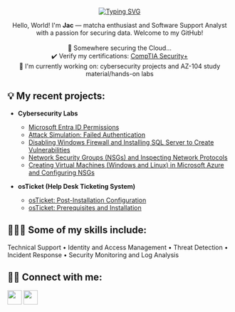 <br>
<p align="center">
    <a href="https://git.io/typing-svg"><img src="https://readme-typing-svg.demolab.com?font=Fira+Code&pause=1000&color=D279C9&center=true&vCenter=true&width=500&height=30&lines=What+your+mind+can+think...;You+can+do." alt="Typing SVG" /></a>
</br>
</p>
<p align="center" "style="color: #FFDEAD">
Hello, World! I'm <b>Jac</b> — matcha enthusiast and Software Support Analyst with a passion for securing data. Welcome to my GitHub! 
</br>
</br>
 📍 Somewhere securing the Cloud...</br> ✔️ Verify my certifications: <a href="https://www.credly.com/users/jacqualyn-paysinger" target="_blank">CompTIA Security+</a></br> 📌 I'm currently working on: cybersecurity projects and AZ-104 study material/hands-on labs<br>
 </p>
<h2>💡 My recent projects:</h2>

- <b>Cybersecurity Labs</b>
  - [Microsoft Entra ID Permissions](https://github.com/jacpaysinger/microsoft-entra-id-permissions)
  - [Attack Simulation: Failed Authentication](https://github.com/jacpaysinger/attack-simulation/blob/main/README.md)
  - [Disabling Windows Firewall and Installing SQL Server to Create Vulnerabilities](https://github.com/jacpaysinger/disable-wf-install-SQL-enable)
  - [Network Security Groups (NSGs) and Inspecting Network Protocols](https://github.com/jacpaysinger/azure-network-protocols)
  - [Creating Virtual Machines (Windows and Linux) in Microsoft Azure and Configuring NSGs](https://github.com/jacpaysinger/azure-creatingVMs)

- <b>osTicket (Help Desk Ticketing System)</b>
  - [osTicket: Post-Installation Configuration](https://github.com/jacpaysinger/post-install-config)
  - [osTicket: Prerequisites and Installation](https://github.com/jacpaysinger/osticket_prereq-install)
  
  
<h2>👩🏽‍💻 Some of my skills include:</h2>
  Technical Support • Identity and Access Management • Threat Detection • Incident Response • Security Monitoring and Log Analysis  </br>
  <p align="center"> 
  </p>

<h2>🤳🏽 Connect with me:</h2>

<p align="left"> <a href="https://discord.com/users/jacpaysinger" target="_blank" rel="noreferrer"><img src="https://raw.githubusercontent.com/danielcranney/readme-generator/main/public/icons/socials/discord.svg" width="32" height="32" /></a> <a href="https://www.linkedin.com/in/jacpaysinger" target="_blank" rel="noreferrer"><img src="https://raw.githubusercontent.com/danielcranney/readme-generator/main/public/icons/socials/linkedin.svg" width="32" height="32" /></a></p>

